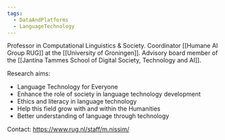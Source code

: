 ```yaml
---
tags:
  - DataAndPlatforms
  - LanguageTechnology
---
```


Professor in Computational Linguistics & Society. Coordinator [[Humane AI Group RUG]] at the  [[University of Groningen]]. Advisory board member of the [[Jantina Tammes School of Digital Society, Technology and AI]].

Research aims:

- Language Technology for Everyone    
- Enhance the role of society in  language technology development
- Ethics and literacy in language technology
- Help this field grow with and within the Humanities
- Better understanding of language through technology

Contact: https://www.rug.nl/staff/m.nissim/